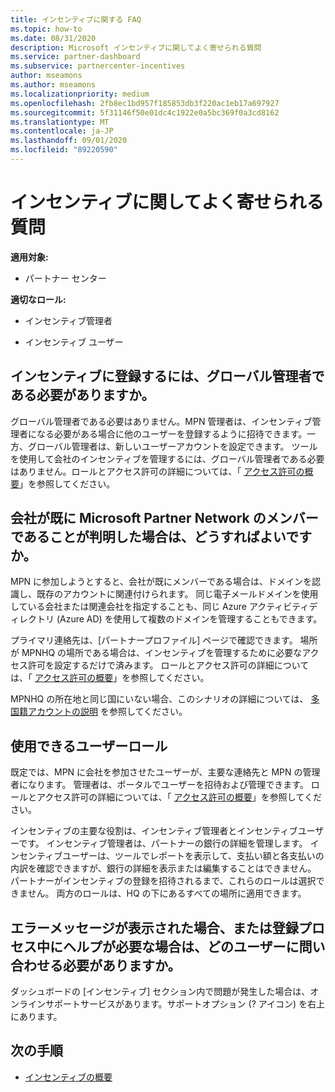 ```yaml
---
title: インセンティブに関する FAQ
ms.topic: how-to
ms.date: 08/31/2020
description: Microsoft インセンティブに関してよく寄せられる質問
ms.service: partner-dashboard
ms.subservice: partnercenter-incentives
author: mseamons
ms.author: mseamons
ms.localizationpriority: medium
ms.openlocfilehash: 2fb8ec1bd957f185853db3f220ac1eb17a697927
ms.sourcegitcommit: 5f31146f50e01dc4c1922e0a5bc369f0a3cd8162
ms.translationtype: MT
ms.contentlocale: ja-JP
ms.lasthandoff: 09/01/2020
ms.locfileid: "89220590"
---
```

# <a name="frequently-asked-questions-on-incentives"></a>インセンティブに関してよく寄せられる質問

**適用対象:**

- パートナー センター

**適切なロール:**

- インセンティブ管理者

- インセンティブ ユーザー

## <a name="do-i-need-to-be-the-global-admin-to-enroll-in-incentives"></a>インセンティブに登録するには、グローバル管理者である必要がありますか。

グローバル管理者である必要はありません。MPN 管理者は、インセンティブ管理者になる必要がある場合に他のユーザーを登録するように招待できます。一方、グローバル管理者は、新しいユーザーアカウントを設定できます。 ツールを使用して会社のインセンティブを管理するには、グローバル管理者である必要はありません。ロールとアクセス許可の詳細については、「 [アクセス許可の概要](permissions-overview.md)」を参照してください。

## <a name="what-do-i-need-to-do-if-i-find-my-company-is-already-a-member-of-the-microsoft-partner-network"></a>会社が既に Microsoft Partner Network のメンバーであることが判明した場合は、どうすればよいですか。

MPN に参加しようとすると、会社が既にメンバーである場合は、ドメインを認識し、既存のアカウントに関連付けられます。 同じ電子メールドメインを使用している会社または関連会社を指定することも、同じ Azure アクティビティディレクトリ (Azure AD) を使用して複数のドメインを管理することもできます。

プライマリ連絡先は、[パートナープロファイル] ページで確認できます。 場所が MPNHQ の場所である場合は、インセンティブを管理するために必要なアクセス許可を設定するだけで済みます。 ロールとアクセス許可の詳細については、「 [アクセス許可の概要](permissions-overview.md)」を参照してください。

MPNHQ の所在地と同じ国にいない場合、このシナリオの詳細については、 [多国籍アカウントの説明](https://support.microsoft.com/help/4515619/special-considerations-for-multi-national-partners-joining-the-microso) を参照してください。

## <a name="what-user-roles-are-available"></a>使用できるユーザーロール

既定では、MPN に会社を参加させたユーザーが、主要な連絡先と MPN の管理者になります。 管理者は、ポータルでユーザーを招待および管理できます。 ロールとアクセス許可の詳細については、「 [アクセス許可の概要](permissions-overview.md)」を参照してください。

インセンティブの主要な役割は、インセンティブ管理者とインセンティブユーザーです。 インセンティブ管理者は、パートナーの銀行の詳細を管理します。 インセンティブユーザーは、ツールでレポートを表示して、支払い額と各支払いの内訳を確認できますが、銀行の詳細を表示または編集することはできません。 パートナーがインセンティブの登録を招待されるまで、これらのロールは選択できません。 両方のロールは、HQ の下にあるすべての場所に適用できます。

## <a name="who-should-i-contact-if-i-get-an-error-message-or-need-help-during-the-enrollment-process"></a>エラーメッセージが表示された場合、または登録プロセス中にヘルプが必要な場合は、どのユーザーに問い合わせる必要がありますか。

ダッシュボードの [インセンティブ] セクション内で問題が発生した場合は、オンラインサポートサービスがあります。サポートオプション (? アイコン) を右上にあります。

## <a name="next-steps"></a>次の手順

- [インセンティブの概要](incentives-get-started-intro.md)
